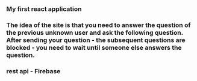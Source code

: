 ### My first react application
### The idea of the site is that you need to answer the question of the previous unknown user and ask the following question. After sending your question - the subsequent questions are blocked - you need to wait until someone else answers the question.
### rest api - Firebase
